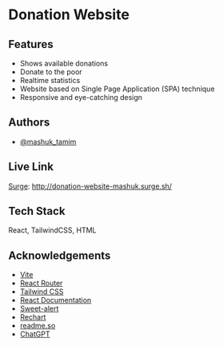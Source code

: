 

# Donation Website


## Features

- Shows available donations
- Donate to the poor
- Realtime statistics
- Website based on Single Page Application (SPA) technique
- Responsive and eye-catching design

## Authors

- [@mashuk_tamim](https://github.com/mashuk-tamim)


## Live Link

[Surge](http://donation-website-mashuk.surge.sh/):
http://donation-website-mashuk.surge.sh/


## Tech Stack

React, TailwindCSS, HTML


## Acknowledgements
-  [Vite](https://vitejs.dev/)
-  [React Router](https://reactrouter.com/en/main)
-  [Tailwind CSS](https://tailwindcss.com/)
-  [React Documentation](https://react.dev/)
-  [Sweet-alert](https://sweetalert.js.org/guides/)
-  [Rechart](https://recharts.org/en-US/)
-  [readme.so](https://readme.so/editor/)
-  [ChatGPT](https://chat.openai.com/)


